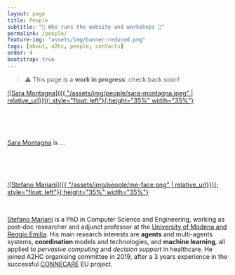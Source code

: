 ```yaml
---
layout: page
title: People
subtitle: "👥 Who runs the website and workshops 🍻"
permalink: /people/
feature-img: "assets/img/banner-reduced.png"
tags: [about, a2hc, people, contacts]
order: 4
bootstrap: true
---
```


> ⚠️ This page is a **work in progress**: check back soon!

[![Sara Montagna]({{ "/assets/img/people/sara-montagna.jpeg" | relative_url}}){: style="float: left"}{:height="35%" width="35%"}](https://www.uniurb.it/persone/sara-montagna)

<br />
<br />
<br />

[Sara Montagna](https://www.uniurb.it/persone/sara-montagna) is ...

<br />
<br />
<br />

[![Stefano Mariani]({{ "/assets/img/people/me-face.png" | relative_url}}){: style="float: left"}{:height="35%" width="35%"}](https://smarianimore.github.io)

<br />

[Stefano Mariani](https://smarianimore.github.io) is a PhD in Computer Science and Engineering,
working as post-doc researcher and adjunct professor at the [University of Modena and Reggio Emilia](https://www.dismi.unimore.it/site/en/home.html).
His main research interests are
**agents** and multi-agents systems,
**coordination** models and technologies,
and **machine learning**,
all applied to *pervasive computing*
and *decision support* in healthcare.
He joined A2HC organising committee in 2019,
after a 3 years experience in the successful [CONNECARE](https://www.connecare.eu) EU project.
